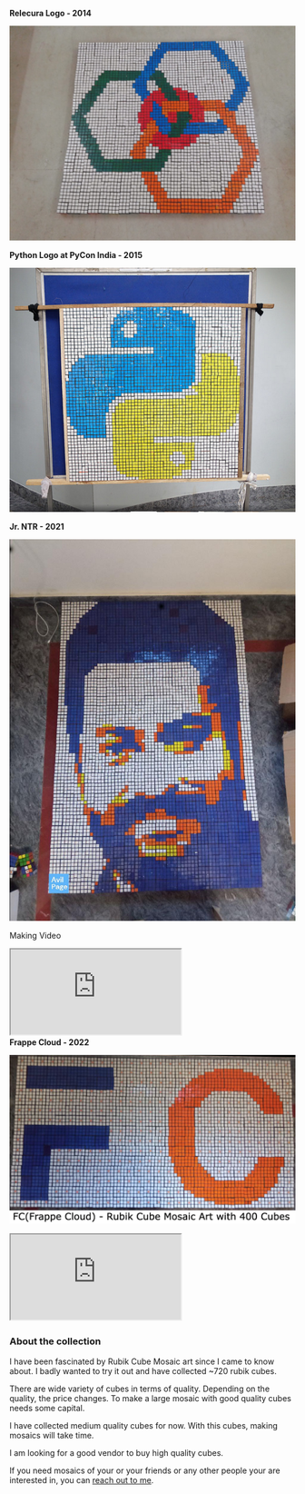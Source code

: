 <!--
.. title: Rubik Cube Mosaics
.. slug: rubik-cube-mosaics
.. date: 2021-12-10 14:21:21 UTC+05:30
.. tags: rubik-cube-mosaic
.. category:
.. link:
.. description: Largest rubik cube mosaic of Jr. NTR(Nandamuri Taraka Ramarao)
.. type: text
-->

<b>Relecura Logo - 2014</b>


<p align="center">
<img src="/images/rubik-cube-mosaic-relecura.png" />
</p>

<b>
Python Logo at PyCon India - 2015
</b>

<p align="center">
<img src="/images/rubik-cube-mosaic-python.png" />
</p>


<b>
Jr. NTR - 2021
</b>

<p align="center">
<img src="/images/rubik-cube-mosaic-ntr.jpg" />
</p>


Making Video
<div class="embed-responsive embed-responsive-16by9">
<iframe class="embed-responsive-item" src="https://www.youtube.com/embed/BlAc0Kt60SM" allowfullscreen>
</iframe>
</div>


<b>
Frappe Cloud - 2022
</b>

<p align="center">
<img src="/images/fc-rubik-cube-mosaic.png" />
</p>

<div class="embed-responsive embed-responsive-16by9">
<iframe class="embed-responsive-item" src="https://www.youtube.com/embed/kRFZ7AJ81BU" allowfullscreen>
</iframe>
</div>


### About the collection

I have been fascinated by Rubik Cube Mosaic art since I came to know about. I badly wanted to try it out and have collected ~720 rubik cubes.

There are wide variety of cubes in terms of quality. Depending on the quality, the price changes. To make a large mosaic with good quality cubes needs some capital.

I have collected medium quality cubes for now. With this cubes, making mosaics will take time.


I am looking for a good vendor to buy high quality cubes.


If you need mosaics of your or your friends or any other people your are interested in, you can [reach out to me](https://forms.gle/Hre4z4aLqJA5zYWe6).

